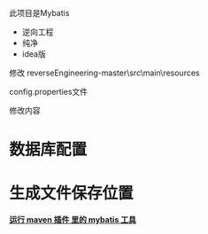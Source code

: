 此项目是Mybatis  

- 逆向工程 
- 纯净   
-  idea版





修改 reverseEngineering-master\src\main\resources

config.properties文件

修改内容

# 数据库配置



# 生成文件保存位置







**<u>运行  maven 插件 里的 mybatis 工具</u>**